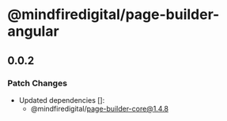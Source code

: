 # @mindfiredigital/page-builder-angular

## 0.0.2

### Patch Changes

- Updated dependencies []:
  - @mindfiredigital/page-builder-core@1.4.8
